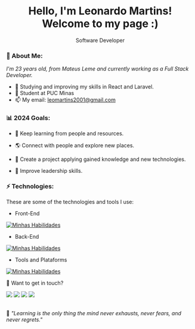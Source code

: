 <h1 align='center'>
  Hello, I'm Leonardo Martins!
  <br/>
  Welcome to my page :)
</h1>
<p align='center'>
  Software Developer
</p>

### 🌻 About Me:

<p>
  <em>
    I'm 23 years old, from Mateus Leme and currently working as a Full Stack Developer.
  </em>
</p>

- 🌱 Studying and improving my skills in React and Laravel.
- 🚀 Student at PUC Minas
- 📫 My email: leomartins2001@gmail.com

### 📊 2024 Goals:

- 🌱 Keep learning from people and resources.

- 🌎 Connect with people and explore new places.

- 🎯 Create a project applying gained knowledge and new technologies.

- 🚀 Improve leadership skills.

### ⚡ Technologies:

These are some of the technologies and tools I use:

- Front-End

[![Minhas Habilidades](https://skillicons.dev/icons?i=html,css,js,ts,jquery,vuejs,angular,tailwind,react,styledcomponents,bootstrap,wordpress,sass,redux,materialui)](https://skillicons.dev)

- Back-End

[![Minhas Habilidades](https://skillicons.dev/icons?i=nodejs,express,laravel,sqlite,mongodb,mysql,postgres,sequelize)](https://skillicons.dev)

- Tools and Plataforms

[![Minhas Habilidades](https://skillicons.dev/icons?i=docker,git,postman,figma,linux,vscode,vim)](https://skillicons.dev)

💬 Want to get in touch?

<div>
  <a href="https://www.linkedin.com/in/leonardo-martins-antunes/" target="_blank"><img src="https://img.shields.io/badge/-LinkedIn-%230077B5?style=for-the-badge&logo=linkedin&logoColor=white" target="_blank"></a>
  <a href="https://api.whatsapp.com/send?phone=5531998699100" target="_blank"><img src="https://img.shields.io/badge/WhatsApp-25D366?style=for-the-badge&logo=whatsapp&logoColor=white" target="_blank"></a>
  <a href = "mailto:leomartins2001@gmail.com"><img src="https://img.shields.io/badge/-Gmail-%23333?style=for-the-badge&logo=gmail&logoColor=white" target="_blank"></a>
  <a href="https://www.instagram.com/leolopes300/" target="_blank"><img src="https://img.shields.io/badge/-Instagram-%23E4405F?style=for-the-badge&logo=instagram&logoColor=white" target="_blank"></a>
</div>
<br>
<p>🧠 <span style="font-style:italic">"Learning is the only thing the mind never exhausts, never fears, and never regrets."</span></p>
